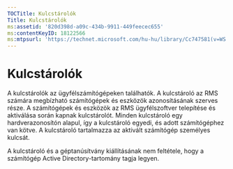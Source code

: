 ```yaml
---
TOCTitle: Kulcstárolók
Title: Kulcstárolók
ms:assetid: '820d398d-a09c-434b-9911-449feecec655'
ms:contentKeyID: 18122566
ms:mtpsurl: 'https://technet.microsoft.com/hu-hu/library/Cc747581(v=WS.10)'
---
```


Kulcstárolók
============

A kulcstárolók az ügyfélszámítógépeken találhatók. A kulcstároló az RMS számára megbízható számítógépek és eszközök azonosításának szerves része. A számítógépek és eszközök az RMS ügyfélszoftver telepítése és aktiválása során kapnak kulcstárolót. Minden kulcstároló egy hardverazonosítón alapul, így a kulcstároló egyedi, és adott számítógéphez van kötve. A kulcstároló tartalmazza az aktivált számítógép személyes kulcsát.

A kulcstároló és a géptanúsítvány kiállításának nem feltétele, hogy a számítógép Active Directory-tartomány tagja legyen.
